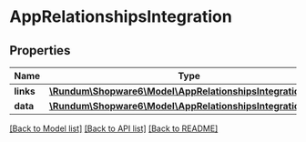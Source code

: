 # AppRelationshipsIntegration

## Properties
Name | Type | Description | Notes
------------ | ------------- | ------------- | -------------
**links** | [**\Rundum\Shopware6\Model\AppRelationshipsIntegrationLinks**](AppRelationshipsIntegrationLinks.md) |  | [optional] 
**data** | [**\Rundum\Shopware6\Model\AppRelationshipsIntegrationData**](AppRelationshipsIntegrationData.md) |  | [optional] 

[[Back to Model list]](../../README.md#documentation-for-models) [[Back to API list]](../../README.md#documentation-for-api-endpoints) [[Back to README]](../../README.md)

